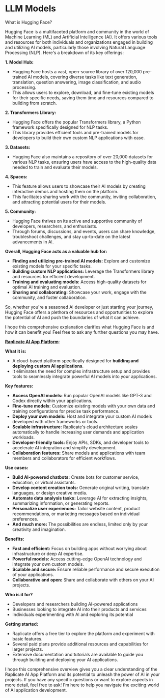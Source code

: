 # LLM Models

What is Hugging Face?

Hugging Face is a multifaceted platform and community in the world of Machine Learning (ML) and Artificial Intelligence (AI). It offers various tools and resources for both individuals and organizations engaged in building and utilizing AI models, particularly those involving Natural Language Processing (NLP). Here's a breakdown of its key offerings:

**1. Model Hub:**

- Hugging Face hosts a vast, open-source library of over 120,000 pre-trained AI models, covering diverse tasks like text generation, translation, question answering, image classification, and audio processing.
- This allows users to explore, download, and fine-tune existing models for their specific needs, saving them time and resources compared to building from scratch.

**2. Transformers Library:**

- Hugging Face offers the popular Transformers library, a Python framework specifically designed for NLP tasks.
- This library provides efficient tools and pre-trained models for developers to build their own custom NLP applications with ease.

**3. Datasets:**

- Hugging Face also maintains a repository of over 20,000 datasets for various NLP tasks, ensuring users have access to the high-quality data needed to train and evaluate their models.

**4. Spaces:**

- This feature allows users to showcase their AI models by creating interactive demos and hosting them on the platform.
- This facilitates sharing work with the community, inviting collaboration, and attracting potential users for their models.

**5. Community:**

- Hugging Face thrives on its active and supportive community of developers, researchers, and enthusiasts.
- Through forums, discussions, and events, users can share knowledge, troubleshoot challenges, and stay up-to-date on the latest advancements in AI.

**Overall, Hugging Face acts as a valuable hub for:**

* **Finding and utilizing pre-trained AI models:** Explore and customize existing models for your specific tasks.
* **Building custom NLP applications:** Leverage the Transformers library and resources for efficient development.
* **Training and evaluating models:** Access high-quality datasets for optimal AI training and evaluation.
* **Sharing and collaborating:** Showcase your work, engage with the community, and foster collaboration.

So, whether you're a seasoned AI developer or just starting your journey, Hugging Face offers a plethora of resources and opportunities to explore the potential of AI and push the boundaries of what it can achieve.

I hope this comprehensive explanation clarifies what Hugging Face is and how it can benefit you! Feel free to ask any further questions you may have.

**[Raplicate AI App Platform](https://replicate.com/)**:

**What it is:**

* A cloud-based platform specifically designed for **building and deploying custom AI applications**.
* It eliminates the need for complex infrastructure setup and provides tools to seamlessly integrate powerful AI models into your applications.

**Key features:**

* **Access OpenAI models:** Run popular OpenAI models like GPT-3 and Codex directly within your applications.
* **Fine-tune models:** Customize existing models with your own data and training configurations for precise task performance.
* **Deploy your own models:** Host and integrate your custom AI models developed with other frameworks or tools.
* **Scalable infrastructure:** Raplicate's cloud architecture scales automatically to handle increasing user demands and application workloads.
* **Developer-friendly tools:** Enjoy APIs, SDKs, and developer tools to accelerate AI integration and simplify development.
* **Collaboration features:** Share models and applications with team members and collaborators for efficient workflows.

**Use cases:**

* **Build AI-powered chatbots:** Create bots for customer service, education, or virtual assistants.
* **Develop content creation tools:** Generate original writing, translate languages, or design creative media.
* **Automate data analysis tasks:** Leverage AI for extracting insights, summarizing information, or generating reports.
* **Personalize user experiences:** Tailor website content, product recommendations, or marketing messages based on individual preferences.
* **And much more:** The possibilities are endless, limited only by your creativity and imagination.

**Benefits:**

* **Fast and efficient:** Focus on building apps without worrying about infrastructure or deep AI expertise.
* **Powerful models:** Access cutting-edge OpenAI technology and integrate your own custom models.
* **Scalable and secure:** Ensure reliable performance and secure execution of your applications.
* **Collaborative and open:** Share and collaborate with others on your AI projects.

**Who is it for?**

* Developers and researchers building AI-powered applications
* Businesses looking to integrate AI into their products and services
* Individuals experimenting with AI and exploring its potential

**Getting started:**

* Raplicate offers a free tier to explore the platform and experiment with basic features.
* Several paid plans provide additional resources and capabilities for larger projects.
* Extensive documentation and tutorials are available to guide you through building and deploying your AI applications.

I hope this comprehensive overview gives you a clear understanding of the Raplicate AI App Platform and its potential to unleash the power of AI in your projects. If you have any specific questions or want to explore aspects in more detail, feel free to ask! I'm here to help you navigate the exciting world of AI application development.

